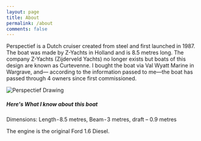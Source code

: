 ```yaml
---
layout: page
title: About
permalink: /about
comments: false
---
```


<div class="row justify-content-between">
<div class="col-md-8 pr-5">

<p>Perspectief is a Dutch cruiser created from steel and first launched in 1987. The boat was made by Z-Yachts in Holland and is 8.5 metres long.
The company Z-Yachts (Zijderveld Yachts) no longer exists but boats of this design are known as Curtevenne. I bought the boat via Val Wyatt Marine in Wargrave, and–– according to the information passed to me––the boat has passed through 4 owners since first commissioned.</p>

<p class="mb-5"><img class="shadow-lg" src="{{site.baseurl}}/assets/images/drawing.jpg" alt="Perspectief Drawing" /></p>

</div>

<div class="col-md-4">

<div class="sticky-top sticky-top-80">
<h5>Here's What I know about this boat</h5>

<p>Dimensions: Length - 8.5 metres, Beam - 3 metres, draft – 0.9 metres</p>
<p>The engine is the original Ford 1.6 Diesel.</p>

</div>
</div>
</div>
